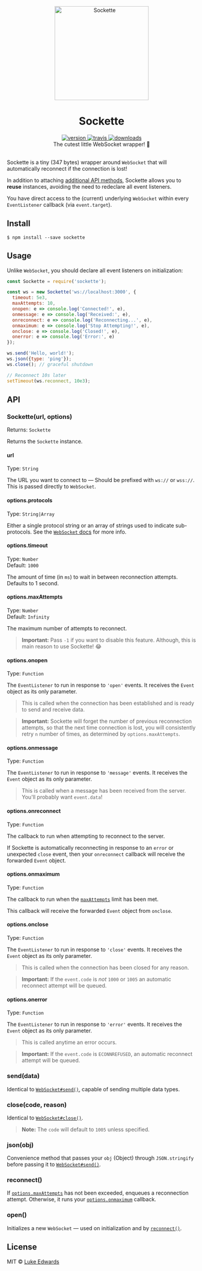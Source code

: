 <div align="center">
  <img src="https://github.com/lukeed/sockette/raw/master/sockette.jpg" alt="Sockette" height="250" />
</div>

<h1 align="center">Sockette</h1>

<div align="center">
  <a href="https://npmjs.org/package/sockette">
    <img src="https://badgen.now.sh/npm/v/sockette" alt="version" />
  </a>
  <a href="https://travis-ci.org/lukeed/sockette">
    <img src="https://badgen.now.sh/travis/lukeed/sockette" alt="travis" />
  </a>
  <a href="https://npmjs.org/package/sockette">
    <img src="https://badgen.now.sh/npm/dm/sockette" alt="downloads" />
  </a>
</div>

<div align="center">The cutest little WebSocket wrapper! 🧦</div>

<br />

Sockette is a tiny (347 bytes) wrapper around `WebSocket` that will automatically reconnect if the connection is lost!

In addition to attaching [additional API methods](#api), Sockette allows you to **reuse** instances, avoiding the need to redeclare all event listeners.

You have direct access to the (current) underlying `WebSocket` within every `EventListener` callback (via `event.target`).


## Install

```
$ npm install --save sockette
```


## Usage

Unlike `WebSocket`, you should declare all event listeners on initialization:
```js
const Sockette = require('sockette');

const ws = new Sockette('ws://localhost:3000', {
  timeout: 5e3,
  maxAttempts: 10,
  onopen: e => console.log('Connected!', e),
  onmessage: e => console.log('Received:', e),
  onreconnect: e => console.log('Reconnecting...', e),
  onmaximum: e => console.log('Stop Attempting!', e),
  onclose: e => console.log('Closed!', e),
  onerror: e => console.log('Error:', e)
});

ws.send('Hello, world!');
ws.json({type: 'ping'});
ws.close(); // graceful shutdown

// Reconnect 10s later
setTimeout(ws.reconnect, 10e3);
```


## API

### Sockette(url, options)

Returns: `Sockette`

Returns the `Sockette` instance.

#### url
Type: `String`

The URL you want to connect to &mdash; Should be prefixed with `ws://` or `wss://`. This is passed directly to `WebSocket`.

#### options.protocols
Type: `String|Array`

Either a single protocol string or an array of strings used to indicate sub-protocols. See the [`WebSocket` docs][MDN] for more info.

#### options.timeout
Type: `Number`<br>
Default: `1000`

The amount of time (in `ms`) to wait in between reconnection attempts. Defaults to 1 second.

#### options.maxAttempts
Type: `Number`<br>
Default: `Infinity`

The maximum number of attempts to reconnect.

> **Important:** Pass `-1` if you want to disable this feature. Although, this is main reason to use Sockette! :joy:

#### options.onopen
Type: `Function`

The `EventListener` to run in response to `'open'` events. It receives the `Event` object as its only parameter.

> This is called when the connection has been established and is ready to send and receive data.

> **Important:** Sockette will forget the number of previous reconnection attempts, so that the next time connection is lost, you will consistently retry `n` number of times, as determined by `options.maxAttempts`.

#### options.onmessage
Type: `Function`

The `EventListener` to run in response to `'message'` events. It receives the `Event` object as its only parameter.

> This is called when a message has been received from the server. You'll probably want `event.data`!

#### options.onreconnect
Type: `Function`

The callback to run when attempting to reconnect to the server.

If Sockette is automatically reconnecting in response to an `error` or unexpected `close` event, then your `onreconnect` callback will receive the forwarded `Event` object.

#### options.onmaximum
Type: `Function`

The callback to run when the [`maxAttempts`](o#ptionsmaxattempts) limit has been met.

This callback will receive the forwarded `Event` object from `onclose`.

#### options.onclose
Type: `Function`

The `EventListener` to run in response to `'close'` events. It receives the `Event` object as its only parameter.

> This is called when the connection has been closed for any reason.

> **Important:** If the `event.code` is _not_ `1000` or `1005` an automatic reconnect attempt will be queued.

#### options.onerror
Type: `Function`

The `EventListener` to run in response to `'error'` events. It receives the `Event` object as its only parameter.

> This is called anytime an error occurs.

> **Important:** If the `event.code` is `ECONNREFUSED`, an automatic reconnect attempt will be queued.

### send(data)

Identical to [`WebSocket#send()`][send], capable of sending multiple data types.

### close(code, reason)

Identical to [`WebSocket#close()`][close].

> **Note:** The `code` will default to `1005` unless specified.

### json(obj)

Convenience method that passes your `obj` (Object) through `JSON.stringify` before passing it to [`WebSocket#send()`][send].

### reconnect()

If [`options.maxAttempts`](#optionsmaxattempts) has not been exceeded, enqueues a reconnection attempt. Otherwise, it runs your [`options.onmaximum`](#optionsonmaximum) callback.

### open()

Initializes a new `WebSocket` &mdash; used on initialization and by [`reconnect()`](#reconnect).


## License

MIT © [Luke Edwards](https://lukeed.com)

[MDN]: https://developer.mozilla.org/en-US/docs/Web/API/WebSocket
[close]: https://developer.mozilla.org/en-US/docs/Web/API/WebSocket#close()
[send]: https://developer.mozilla.org/en-US/docs/Web/API/WebSocket#send()
